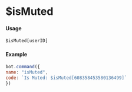 # $isMuted

#### Usage

```javascript
$isMuted[userID]
```

#### Example

```javascript
bot.command({
name: "isMuted",
code: `Is Muted: $isMuted[608358453580136499]`
})
```


